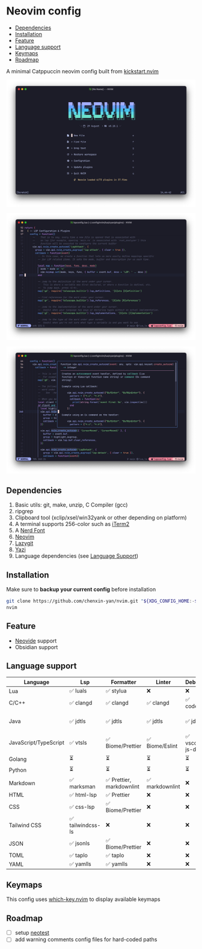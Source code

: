 # Neovim config

<!--toc:start-->

- [Dependencies](#dependencies)
- [Installation](#installation)
- [Feature](#feature)
- [Language support](#language-support)
- [Keymaps](#keymaps)
- [Roadmap](#roadmap)
<!--toc:end-->

A minimal Catppuccin neovim config built from [kickstart.nvim](https://github.com/nvim-lua/kickstart.nvim)

![Preview 1](./Preview_1.jpg)

![Preview 2](./Preview_2.jpg)

![Preview 3](./Preview_3.jpg)

## Dependencies

1. Basic utils: git, make, unzip, C Compiler (gcc)
2. ripgrep
3. Clipboard tool (xclip/xsel/win32yank or other depending on platform)
4. A terminal supports 256-color such as [iTerm2](https://iterm2.com/index.html)
5. A [Nerd Font](https://www.nerdfonts.com/#home)
6. [Neovim](https://neovim.io)
7. [Lazygit](https://github.com/jesseduffield/lazygit)
8. [Yazi](https://yazi-rs.github.io)
9. Language dependencies (see [Language Support](#language-support))

## Installation

Make sure to **backup your current config** before installation

```bash
git clone https://github.com/chenxin-yan/nvim.git "${XDG_CONFIG_HOME:-$HOME/.config}"/nvim
nvim
```

## Feature

- [Neovide](https://github.com/neovide/neovide) support
- Obsidian support

## Language support

| Language              | Lsp               | Formatter                 | Linter          | Debugger           | Testing      |
| --------------------- | ----------------- | ------------------------- | --------------- | ------------------ | ------------ |
| Lua                   | ✅ luals          | ✅ stylua                 | ❌              | ❌                 | ❌           |
| C/C++                 | ✅ clangd         | ✅ clangd                 | ✅ clangd       | ✅ codelldb        | ❌           |
| Java                  | ✅ jdtls          | ✅ jdtls                  | ✅ jdtls        | ✅ jdtls           | ✅ java-test |
| JavaScript/TypeScript | ✅ vtsls          | ✅ Biome/Prettier         | ✅ Biome/Eslint | ✅ vscode-js-debug | ❌           |
| Golang                | ⏳                | ⏳                        | ⏳              | ⏳                 | ⏳           |
| Python                | ⏳                | ⏳                        | ⏳              | ⏳                 | ⏳           |
| Markdown              | ✅ marksman       | ✅ Prettier, markdownlint | ✅ markdownlint | ❌                 | ❌           |
| HTML                  | ✅ html-lsp       | ✅ Prettier               | ❌              | ❌                 | ❌           |
| CSS                   | ✅ css-lsp        | ✅ Biome/Prettier         | ❌              | ❌                 | ❌           |
| Tailwind CSS          | ✅ tailwindcss-ls | ❌                        | ❌              | ❌                 | ❌           |
| JSON                  | ✅ jsonls         | ✅ Biome/Prettier         | ❌              | ❌                 | ❌           |
| TOML                  | ✅ taplo          | ✅ taplo                  | ❌              | ❌                 | ❌           |
| YAML                  | ✅ yamlls         | ✅ yamlls                 | ❌              | ❌                 | ❌           |

## Keymaps

This config uses [which-key.nvim](https://github.com/folke/which-key.nvim) to display available keymaps

## Roadmap

- [ ] setup [neotest](https://github.com/nvim-neotest/neotest)
- [ ] add warning comments config files for hard-coded paths
